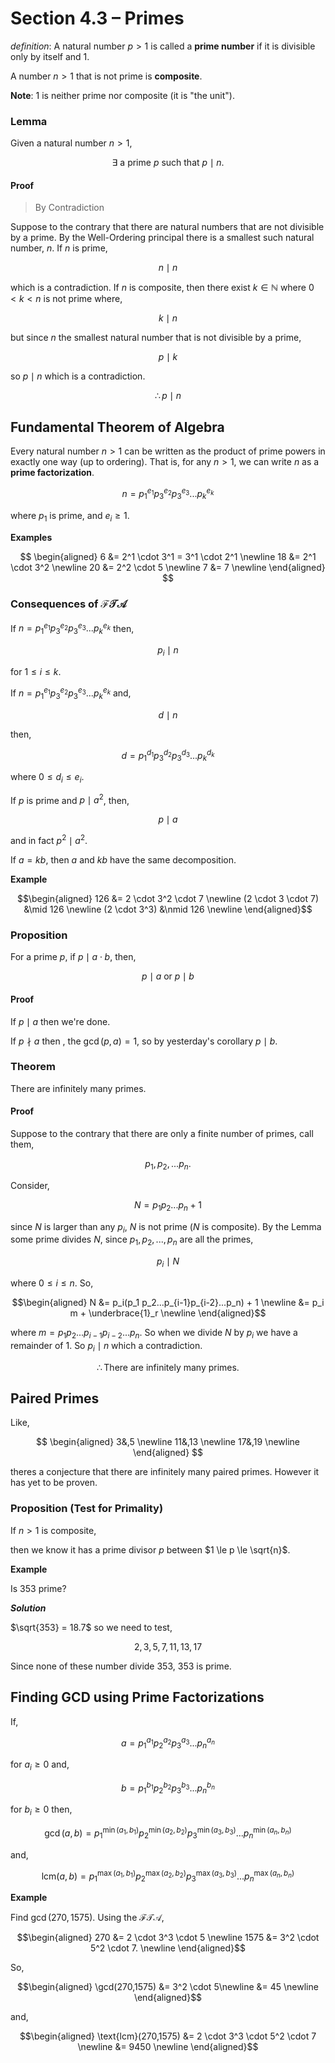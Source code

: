 # Section 4.3 &ndash; Primes

_definition_: A natural number $p > 1$ is called a __prime number__ if it is divisible only by itself and $1$.

A number $n > 1$ that is not prime is __composite__.

__Note__: $1$ is neither prime nor composite (it is "the unit").

### Lemma

Given a natural number $n > 1$,

$$
    \exists \text{ a prime } p \text{ such that } p \mid n.
$$

#### Proof

> By Contradiction

Suppose to the contrary that there are natural numbers that are not divisible by a prime. By the Well-Ordering principal there is a smallest such natural number, $n$. If $n$ is prime,

$$
    n \mid n
$$

which is a contradiction. If $n$ is composite, then there exist $k \in \mathbb N$ where  $0 < k < n$ is not prime where,

$$
    k \mid n
$$

but since $n$ the smallest natural number that is not divisible by a prime,

$$
    p \mid k
$$

so $p \mid n$ which is a contradiction.

$$
    \therefore p \mid n
$$

## Fundamental Theorem of Algebra

Every natural number $n > 1$ can be written as the product of prime powers in exactly one way (up to ordering). That is, for any $n > 1$, we can write $n$ as a __prime factorization__.

$$
    n = p_1^{e_1} p_3^{e_2} p_3^{e_3}... p_k^{e_k}
$$

where $p_1$ is prime, and $e_i \ge 1$.

**Examples**

$$
\begin{aligned}
    6 &= 2^1 \cdot 3^1 = 3^1 \cdot 2^1 \newline
    18 &= 2^1 \cdot 3^2 \newline
    20 &= 2^2 \cdot 5 \newline
    7 &= 7 \newline
\end{aligned}
$$

### Consequences of $\mathcal{FTA}$

If $n = p_1^{e_1} p_3^{e_2} p_3^{e_3}... p_k^{e_k}$ then,

$$
    p_i \mid n
$$

for $1 \le i \le k$.

If $n = p_1^{e_1} p_3^{e_2} p_3^{e_3}... p_k^{e_k}$ and,

$$
    d \mid n
$$

then,

$$
    d = p_1^{d_1} p_3^{d_2} p_3^{d_3}... p_k^{d_k}
$$

where $0 \le d_i \le e_i$.

If $p$ is prime and $p \mid a^2$, then,

$$
    p \mid a
$$

and in fact $p^2 \mid a^2$.

If $a = kb$, then $a$ and $kb$ have the same decomposition.

**Example**

$$\begin{aligned}
    126 &= 2 \cdot 3^2 \cdot 7 \newline
    (2 \cdot 3 \cdot 7) &\mid 126 \newline
    (2 \cdot 3^3) &\nmid 126 \newline
\end{aligned}$$

### Proposition

For a prime $p$, if $p \mid a \cdot b$, then,

$$
    p \mid a \text{ or } p \mid b
$$

#### Proof

If $p \mid a$ then we're done.

If $p \nmid a$ then , the $\gcd(p,a) = 1$, so by yesterday's corollary $p \mid b$.


### Theorem

There are infinitely many primes.

#### Proof

Suppose to the contrary that there are only a finite number of primes, call them,

$$
    p_1, p_2, ... p_n.
$$

Consider,

$$
    N = p_1p_2...p_n + 1
$$

since $N$ is larger than any $p_i$, $N$ is not prime ($N$ is composite). By the Lemma some prime divides $N$, since $p_1,p_2,...,p_n$ are all the primes,

$$
    p_i \mid N
$$

where $0 \le i \le n$. So,

$$\begin{aligned}
    N &= p_i(p_1 p_2...p_{i-1}p_{i-2}...p_n) + 1 \newline
    &= p_i m + \underbrace{1}_r \newline
\end{aligned}$$

where $m = p_1 p_2...p_{i-1}p_{i-2}...p_n$. So when we divide $N$ by $p_i$ we have a remainder of $1$. So $p_i \mid n$ which a contradiction.

$$
    \therefore \text{There are infinitely many primes.}
$$

## Paired Primes

Like,

$$
\begin{aligned}
    3&,5 \newline
    11&,13 \newline
    17&,19 \newline
\end{aligned}
$$

theres a conjecture that there are infinitely many paired primes. However it has yet to be proven.

### Proposition (Test for Primality)

If $n > 1$ is composite,

then we know it has a prime divisor $p$ between $1 \le p \le \sqrt{n}$.

**Example**

Is $353$ prime?

**_Solution_**

$\sqrt{353} = 18.7$ so we need to test,

$$
    2,3,5,7,11,13,17
$$

Since none of these number divide $353$, $353$ is prime.

## Finding GCD using Prime Factorizations

If,

$$
    a = p_1^{a_1} p_2^{a_2} p_3^{a_3}... p_n^{a_n}
$$

for $a_i \ge 0$ and,

$$
    b = p_1^{b_1} p_2^{b_2} p_3^{b_3}... p_n^{b_n}
$$

for $b_i \ge 0$ then,

$$
    \gcd(a,b) = p_1^{\min(a_1,b_1)} p_2^{\min(a_2,b_2)} p_3^{\min(a_3,b_3)}... p_n^{\min(a_n,b_n)}
$$

and,

$$
    \text{lcm}(a,b) = p_1^{\max(a_1,b_1)} p_2^{\max(a_2,b_2)} p_3^{\max(a_3,b_3)}... p_n^{\max(a_n,b_n)}
$$



**Example**

Find $\gcd(270,1575)$. Using the $\mathcal{FTA}$,

$$\begin{aligned}
    270 &= 2 \cdot 3^3 \cdot 5 \newline
    1575 &= 3^2 \cdot 5^2 \cdot 7. \newline
\end{aligned}$$

So,


$$\begin{aligned}
    \gcd(270,1575) &= 3^2 \cdot 5\newline
    &= 45 \newline
\end{aligned}$$

and,


$$\begin{aligned}
    \text{lcm}(270,1575) &= 2 \cdot 3^3 \cdot 5^2 \cdot 7 \newline
    &= 9450 \newline
\end{aligned}$$
